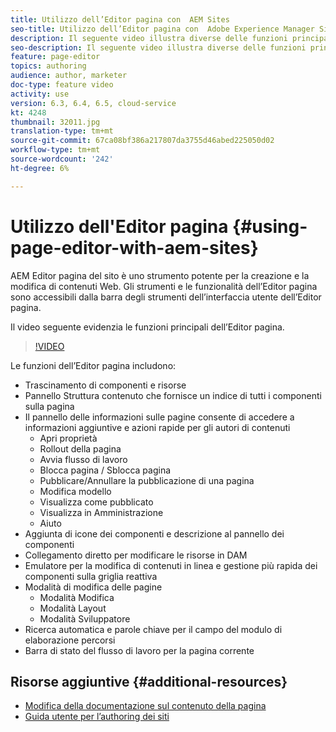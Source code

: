 ```yaml
---
title: Utilizzo dell’Editor pagina con  AEM Sites
seo-title: Utilizzo dell’Editor pagina con  Adobe Experience Manager Sites
description: Il seguente video illustra diverse delle funzioni principali dell’editor Siti touch in Adobe Experience Manager.
seo-description: Il seguente video illustra diverse delle funzioni principali dell’editor Siti touch in Adobe Experience Manager.
feature: page-editor
topics: authoring
audience: author, marketer
doc-type: feature video
activity: use
version: 6.3, 6.4, 6.5, cloud-service
kt: 4248
thumbnail: 32011.jpg
translation-type: tm+mt
source-git-commit: 67ca08bf386a217807da3755d46abed225050d02
workflow-type: tm+mt
source-wordcount: '242'
ht-degree: 6%

---
```



# Utilizzo dell&#39;Editor pagina {#using-page-editor-with-aem-sites}

AEM Editor pagina del sito è uno strumento potente per la creazione e la modifica di contenuti Web. Gli strumenti e le funzionalità dell’Editor pagina sono accessibili dalla barra degli strumenti dell’interfaccia utente dell’Editor pagina.

Il video seguente evidenzia le funzioni principali dell’Editor pagina.

>[!VIDEO](https://video.tv.adobe.com/v/32011?quality=12&learn=on)

Le funzioni dell’Editor pagina includono:

* Trascinamento di componenti e risorse
* Pannello Struttura contenuto che fornisce un indice di tutti i componenti sulla pagina
* Il pannello delle informazioni sulle pagine consente di accedere a informazioni aggiuntive e azioni rapide per gli autori di contenuti
   * Apri proprietà
   * Rollout della pagina
   * Avvia flusso di lavoro
   * Blocca pagina / Sblocca pagina
   * Pubblicare/Annullare la pubblicazione di una pagina
   * Modifica modello
   * Visualizza come pubblicato
   * Visualizza in Amministrazione
   * Aiuto
* Aggiunta di icone dei componenti e descrizione al pannello dei componenti
* Collegamento diretto per modificare le risorse in DAM
* Emulatore per la modifica di contenuti in linea e gestione più rapida dei componenti sulla griglia reattiva
* Modalità di modifica delle pagine
   * Modalità Modifica
   * Modalità Layout
   * Modalità Sviluppatore
* Ricerca automatica e parole chiave per il campo del modulo di elaborazione percorsi
* Barra di stato del flusso di lavoro per la pagina corrente

## Risorse aggiuntive {#additional-resources}

* [Modifica della documentazione sul contenuto della pagina](https://docs.adobe.com/content/help/en/experience-manager-65/authoring/authoring/editing-content.html)
* [Guida utente per l’authoring dei siti](https://docs.adobe.com/content/help/en/experience-manager-65/authoring/home.html)
